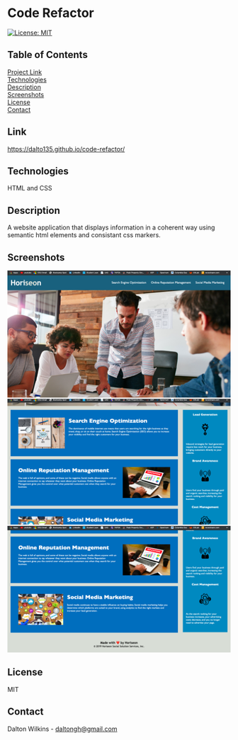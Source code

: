 # Code Refactor

[![License: MIT](https://img.shields.io/badge/License-MIT-blue.svg)](https://opensource.org/licenses/MIT)

## Table of Contents
[Project Link](#Link)  
[Technologies](#Technologies)  
[Description](#Description)  
[Screenshots](#Screenshots)  
[License](#License)  
[Contact](#Contact)

## Link
https://dalto135.github.io/code-refactor/

## Technologies
HTML and CSS

## Description
A website application that displays information in a coherent way using semantic html elements and consistant css markers.

## Screenshots
![Screenshot 1](assets/images/screenshot1.png)
![Screenshot 2](assets/images/screenshot2.png)
![Screenshot 3](assets/images/screenshot3.png)

## License
MIT

## Contact
Dalton Wilkins - daltongh@gmail.com
